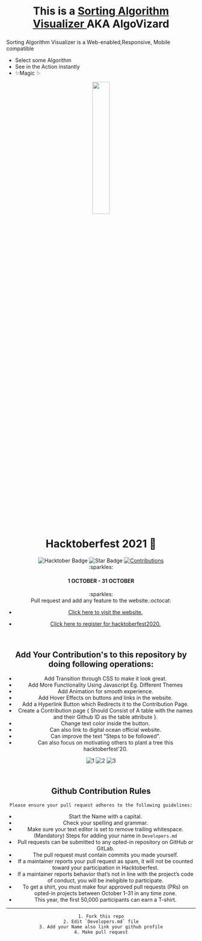 <h1 align="center">This is a  <a href="https://satyasharma73.github.io/Hacktoberfest2021_AlgoVizard/">Sorting Algorithm Visualizer </a> AKA AlgoVizard</h1>
<h3 align="center"></h3>

Sorting Algorithm Visualizer is a Web-enabled,Responsive, Mobile compatible

- Select some Algorithm
- See in the Action instantly
- ✨Magic ✨


<p align="center">
    <a href="https://hacktoberfest.digitalocean.com/">
        <img src="https://raw.githubusercontent.com/keshavsingh4522/hacktoberfest2021/35fc6060c5ddead5792f29a2437fea160dbe9804/Assets/logo-hacktoberfest-full.f42e3b1.svg" width="30%">
    </a>
</p>


<h1 align="center"> Hacktoberfest 2021 🎉</h1>

<div align="center">
<img src="https://img.shields.io/badge/hacktoberfest-2021-blueviolet" alt="Hacktober Badge"/>
 <img src="https://img.shields.io/static/v1?label=%F0%9F%8C%9F&message=If%20Useful&style=style=flat&color=BC4E99" alt="Star Badge"/>
 <a href="https://github.com/SatyaSharma73" ><img src="https://img.shields.io/badge/Contributions-welcome-violet.svg?style=flat&logo=git" alt="Contributions" /></a>
</div>

<center>:sparkles:<h4>1 OCTOBER - 31 OCTOBER</h4>:sparkles:<center>
Pull request and add any feature to the website.:octocat:
    
  
  
* [Click here to visit the website.](https://satyasharma73.github.io/Hacktoberfest2021_AlgoVizard/)
* [Click here to register for hacktoberfest2020.](https://hacktoberfest.digitalocean.com/)

  <br />
  
## Add Your Contribution's to this repository by doing following operations:
 
- Add Transition through CSS to make it look great.
- Add More Functionality Using Javascript Eg. Different Themes
- Add Animation for smooth experience.
- Add Hover Effects on buttons and links in the website.
- Add a Hyperlink Button which Redirects it to the Contribution Page.
- Create a Contribution page { Should Consist of A table with the names and their Github ID as the table attribute }.
- Change text color inside the button.
- Can also link to digital ocean official website.
- Can improve the text "Steps to be followed".
- Can also focus on motivating others to plant a tree this hacktoberfest'20.
  

![1](https://user-images.githubusercontent.com/71933842/123501185-a649f000-d660-11eb-8861-3bbc0f99dfcc.JPG)
![2](https://user-images.githubusercontent.com/71933842/123501186-a6e28680-d660-11eb-873c-cfb6414ce913.JPG)
![3](https://user-images.githubusercontent.com/71933842/123501187-a813b380-d660-11eb-838d-a1ad6117d11b.JPG)


<br />

  

## Github Contribution Rules
    
    Please ensure your pull request adheres to the following guidelines:

- Start the Name with a capital.
- Check your spelling and grammar.
- Make sure your text editor is set to remove trailing whitespace.(Mandatory)
Steps for adding your name in `Developers.md`
- Pull requests can be submitted to any opted-in repository on GitHub or GitLab.
- The pull request must contain commits you made yourself.
- If a maintainer reports your pull request as spam, it will not be counted toward your participation in Hacktoberfest.
- If a maintainer reports behavior that’s not in line with the project’s code of conduct, you will be ineligible to participate.
- To get a shirt, you must make four approved pull requests (PRs) on opted-in projects between October 1-31 in any time zone.
- This year, the first 50,000 participants can earn a T-shirt.
---
    
    1. Fork this repo
    2. Edit `Developers.md` file
    3. Add your Name also link your github profile
    4. Make pull request
